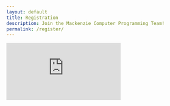 ```yaml
---
layout: default
title: Registration
description: Join the Mackenzie Computer Programming Team!
permalink: /register/
---
```

<iframe src="https://docs.google.com/forms/d/e/1FAIpQLSd-qfyAXceYE3A_QmFwfQkwawhJJ1CHAkvQ3rvmW-RYhS7cbQ/viewform?embedded=true" frameborder="0" marginheight="0" marginwidth="0">We are having trouble loading the form. <a href="https://docs.google.com/forms/d/e/1FAIpQLSd-qfyAXceYE3A_QmFwfQkwawhJJ1CHAkvQ3rvmW-RYhS7cbQ/viewform?usp=sf_link">Click here</a> to open a new page to load it.</iframe>
